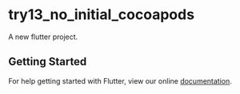# try13_no_initial_cocoapods

A new flutter project.

## Getting Started

For help getting started with Flutter, view our online
[documentation](http://flutter.io/).
